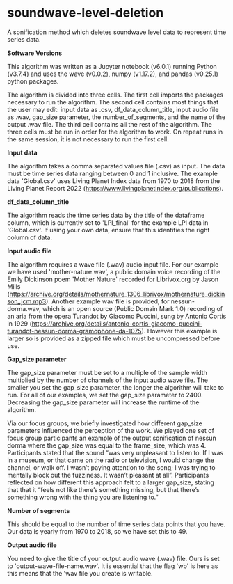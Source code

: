 # soundwave-level-deletion
A sonification method which deletes soundwave level data to represent time series data.

**Software Versions**

This algorithm was written as a Jupyter notebook (v6.0.1) running Python (v3.7.4) and uses the wave (v0.0.2), numpy (v1.17.2), and pandas (v0.25.1) python packages.

The algorithm is divided into three cells. The first cell imports the packages necessary to run the algorithm. The second cell contains most things that the user may edit: input data as .csv, df_data_column_title, input audio file as .wav, gap_size parameter, the number_of_segments, and the name of the output .wav file. The third cell contains all the rest of the algorithm. The three cells must be run in order for the algorithm to work. On repeat runs in the same session, it is not necessary to run the first cell. 

**Input data**

The algorithm takes a comma separated values file (.csv) as input. The data must be time series data ranging between 0 and 1 inclusive. The example data 'Global.csv' uses Living Planet Index data from 1970 to 2018 from the Living Planet Report 2022 (https://www.livingplanetindex.org/publications).

**df_data_column_title**

The algorithm reads the time series data by the title of the dataframe column, which is currently set to 'LPI_final' for the example LPI data in 'Global.csv'. If using your own data, ensure that this identifies the right column of data.

**Input audio file**

The algorithm requires a wave file (.wav) audio input file. For our example we have used 'mother-nature.wav', a public domain voice recording of the Emily Dickinson poem 'Mother Nature' recorded for Librivox.org by Jason Mills (https://archive.org/details/mothernature_1306_librivox/mothernature_dickinson_jcm.mp3). Another example wav file is provided, for nessun-dorma.wav, which is an open source (Public Domain Mark 1.0) recording of an aria from the opera Turandot by Giacomo Puccini, sung by Antonio Cortis in 1929 (https://archive.org/details/antonio-cortis-giacomo-puccini-turandot-nessun-dorma-gramophone-da-1075). However this example is larger so is provided as a zipped file which must be uncompressed before use.

**Gap_size parameter**

The gap_size parameter must be set to a multiple of the sample width multiplied by the number of channels of the input audio wave file. The smaller you set the gap_size parameter, the longer the algorithm will take to run. For all of our examples, we set the gap_size parameter to 2400. Decreasing the gap_size parameter will increase the runtime of the algorithm. 

Via our focus groups, we briefly investigated how different gap_size parameters influenced the perception of the work. We played one set of focus group participants an example of the output sonification of nessun dorma where the gap_size was equal to the frame_size, which was 4. Participants stated that the sound “was very unpleasant to listen to. If I was in a museum, or that came on the radio or television, I would change the channel, or walk off. I wasn’t paying attention to the song; I was trying to mentally block out the fuzziness. It wasn’t pleasant at all”. Participants  reflected on how different this approach felt to a larger gap_size, stating that that it “feels not like there’s something missing, but that there’s something wrong with the thing you are listening to.”

**Number of segments**

This should be equal to the number of time series data points that you have. Our data is yearly from 1970 to 2018, so we have set this to 49.

**Output audio file**

You need to give the title of your output audio wave (.wav) file. Ours is set to 'output-wave-file-name.wav'. It is essential that the flag 'wb' is here as this means that the 'wav file you create is writable.

